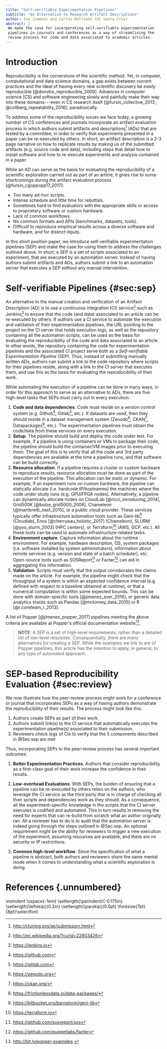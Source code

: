 ```yaml
---
title: "Self-verifiable Experimentation Pipelines"
subtitle: "An Alternative to Research Artifact Descriptions"
author: Ivo Jimenez and Carlos Maltzahn (UC Santa Cruz)
abstract: |
 We make the case for incorporating self-verifiable experimentation 
 pipelines in journals and conferences as a way of streamlining the 
 review process for code and data associated to academic articles.
---
```


# Introduction

Reproducibility is the cornerstone of the scientific method. Yet, in 
computer, computational and data science domains, a gap exists between 
current practices and the ideal of having every new scientific 
discovery be _easily_ reproducible [@donoho_reproducible_2009]. 
Advances in computer science (CS) and software engineering slowly and 
painfully make their way into these domains---even in CS research 
itself
[@fursin_collective_2013 ; @collberg_repeatability_2016], paradoxically.

To address some of the reproducibility issues we face today, a growing 
number of CS conferences and journals incorporate an artifact 
evaluation process in which authors submit artifacts and 
descriptions[^ad] (ADs) that are tested by a committee, in order to 
verify that experiments presented in a paper can be re-executed by 
others. In short, an artifact description is a 2-3 page narrative on 
how to replicate results by making us of the submitted artifacts (e.g. 
source code and data), including steps that detail how to install 
software and how to re-execute experiments and analysis contained in a 
paper.

[^ad]: <http://ctuning.org/ae/submission.html>

While an AD can serve as the basis for evaluating the reproducibility 
of a scientific exploration carried out as part of an article, it 
gives rise to some shortcomings during the artifact evaluation process 
[@fursin_cgoppopp17_2017]:

  * Too many ad-hoc scripts.
  * Intense schedule and little time for rebuttals.
  * Sometimes hard to find evaluators with the appropriate skills or 
    access to proprietary software or custom hardware.
  * Lack of common workflows.
  * No common formats and APIs (benchmarks, datasets, tools).
  * Difficult to reproduce empirical results across a diverse software 
    and hardware, and for distinct inputs.

In this short position paper, we introduce self-verifiable 
experimentation pipelines (SEP) and make the case for using them to 
address the challenges outlined above. In short, a SEP is a set of 
scripts associated to an experiment, that are executed by an 
automation server. Instead of having authors submit artifacts and ADs, 
authors submit a link to an automation server that executes a SEP 
without any manual intervention.

# Self-verifiable Pipelines {#sec:sep}

An alternative to the manual creation and verification of an Artifact 
Description (AD) is to use a continuous integration (CI) service[^cis] 
such as Jenkins[^jenkins] to ensure that the code (and data) 
associated to an article can be re-executed by others. If authors use 
a CI service to automate the execution and validation of their 
experimentation pipelines, the URL pointing to the project on the CI 
server that holds execution logs, as well as the repository containing 
all the automation scripts, can be used as the basis for evaluating 
the reproducibility of the code and data associated to an article. In 
other words, the repository containing the code for experimentation 
pipelines and the associated CI project serve both as a 
_Self-verifiable Experimentation Pipeline_ (SEP). Thus, instead of 
submitting manually written ADs, authors can submit a link to the code 
repository where scripts for their pipelines reside, along with a link 
to the CI server that executes them, and use this as the basis for 
evaluating the reproducibility of their work.

[^cis]: <http://en.wikipedia.org/?curid=22903426>
[^jenkins]: <https://jenkins.io>

While automating the execution of a pipeline can be done in many ways, 
in order for this approach to serve as an alternative to ADs, there 
are five high-level tasks that SEPs must carry out in every execution:

 1. **Code and data dependencies**. Code must reside on a version 
    control system (e.g. Github[^gh], Gitlab[^gl], etc.). If datasets 
    are used, then they should reside in a dataset management system 
    (Zenodo[^zenodo], CKAN[^ckan], Datapackages[^datapackages], etc.). 
    The experimentation pipelines must obtain the code/data from these 
    services on every execution.
 2. **Setup**. The pipeline should build and deploy the code under 
    test. For example, if a pipeline is using containers or VMs to 
    package their code, the pipeline should build the container/VM 
    images prior to executing them. The goal of this is to verify that 
    all the code and 3rd party dependencies are available at the time 
    a pipeline runs, and that software can be build correctly.
 3. **Resource allocation**. If a pipeline requires a cluster or 
    custom hardware to reproduce results, resource allocation must be 
    done as part of the execution of the pipeline. This allocation can 
    be static or dynamic. For example, if an experiment runs on custom 
    hardware, the pipeline can statically allocate (i.e. hardcode 
    IP/hostnames) the machines where the code under study runs (e.g. 
    GPU/FPGA nodes). Alternatively, a pipeline can dynamically 
    allocate nodes on CloudLab [@ricci_introducing_2014], Grid500K 
    [@bolze_grid5000_2006], Chameleon [@mambretti_next_2015], or a 
    public cloud provider. These services typically offer 
    infrastructure automation tools such as Geni-lib[^genilib] 
    (Cloudlab), Enos [@cherrueau_holistic_2017] (Chameleon), SLURM 
    [@yoo_slurm_2003] (HPC centers), or Terraform[^terraform] (AWS, 
    GCP, etc.). All these tools can be used to automate 
    infrastructure-related tasks.
 4. **Environment capture**. Capture information about the runtime 
    environment. For example, hardware description, OS, system 
    packages (i.e. software installed by system administrators), 
    information about remote services (e.g. version and state of a 
    batch scheduler), etc. Open-source tools such as 
    SOSReport[^sosreport] or Facter[^facter] can aid in aggregating 
    this information.
 5. **Validation**. Scripts must verify that the output corroborates 
    the claims made on the article. For example, the pipeline might 
    check that the throughput of a system is within an expected 
    confidence interval (e.g. defined with respect to a baseline 
    obtained at runtime), or that a numerical computation is within 
    some expected bounds. This can be done with domain-specific tools 
    [@jimenez_aver_2016], or generic data analytics stacks such as 
    Pandas [@mckinney_data_2010] or R [@r.coreteam_r_2013].

A list of Popper [@jimenez_popper_2017] pipelines meeting the above 
criteria are available at Popper's official documentation 
website[^popperdoc].

> **NOTE**: A SEP is a set of high-level requirements, rather than a 
> detailed list of low-level requisites. Consequentially, there are 
> many alternatives for creating a SEP. While the examples we link to 
> are of Popper pipelines, this article has the intention to apply, in 
> general, to any type of automated approach.

[^popperdoc]: <http://bit.ly/popper-examples>.
[^gh]: <https://github.com>
[^gl]: <https://gitlab.com>
[^zenodo]: <https://zenodo.org>
[^ckan]: <https://ckan.org/>
[^datapackages]: <https://frictionlessdata.io/data-packages/>
[^genilib]: <https://bitbucket.org/barnstorm/geni-lib>
[^sosreport]: <https://github.com/sosreport/sos>
[^facter]: <https://github.com/puppetlabs/facter>
[^terraform]: <https://terraform.io>

# SEP-based Reproducibility Evaluation {#sec:review}

We now illustrate how the peer-review process might work for a 
conference or journal that incorporates SEPs as a way of having 
authors demonstrate the reproducibility of their results. The process 
might look like this:

 1. Authors create SEPs as part of their work.
 2. Authors submit link(s) to the CI service that automatically 
    executes the experimentation pipeline(s) associated to their 
    submission.
 3. Reviewers check logs of CIs to verify that the 5 components 
    described in @Sec:sep are met.

Thus, incorporating SEPs to the peer-review process has several 
important outcomes:

 1. **Better Experimentation Practices**. Authors that consider 
    reproducibility as a first-class goal of their work increase the 
    confidence in their results.

 2. **Low-overhead Evaluations**. With SEPs, the burden of ensuring 
    that a pipeline can be re-executed by others relies on the 
    authors, who leverage the CI service as the third party that is in 
    charge of checking all their scripts and dependencies work as they 
    should. As a consequence, all the experiment-specific knowledge in 
    the scripts that the CI server executes is codified and automated. 
    This in turn results in removing the need for experts that can 
    re-build from scratch what an author originally ran. All a 
    reviewer has to do is to audit that the automation server is 
    indeed going through the steps outlined in @Sec:sep. An optional 
    requirement might be the ability for reviewers to trigger a new 
    execution of the experiment, assuming resources are available, and 
    there are no security or IP restrictions.

 4. **Common high-level workflow**. Since the specification of what a 
    pipeline is abstract, both authors and reviewers share the same 
    mental mode when it comes to understanding what a scientific 
    exploration is doing.

# References {.unnumbered}

\noindent
\vspace{-1em}
\setlength{\parindent}{-0.175in}
\setlength{\leftskip}{0.2in}
\setlength{\parskip}{0.5pt}
\fontsize{7pt}{8pt}\selectfont
